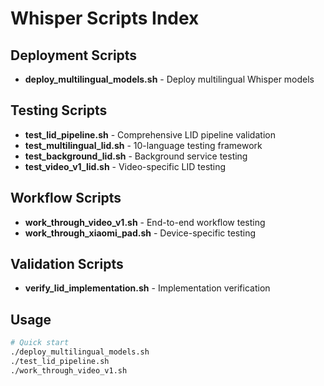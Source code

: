 # Whisper Scripts Index

## Deployment Scripts
- **deploy_multilingual_models.sh** - Deploy multilingual Whisper models

## Testing Scripts
- **test_lid_pipeline.sh** - Comprehensive LID pipeline validation
- **test_multilingual_lid.sh** - 10-language testing framework
- **test_background_lid.sh** - Background service testing
- **test_video_v1_lid.sh** - Video-specific LID testing

## Workflow Scripts
- **work_through_video_v1.sh** - End-to-end workflow testing
- **work_through_xiaomi_pad.sh** - Device-specific testing

## Validation Scripts
- **verify_lid_implementation.sh** - Implementation verification

## Usage
```bash
# Quick start
./deploy_multilingual_models.sh
./test_lid_pipeline.sh
./work_through_video_v1.sh
```
